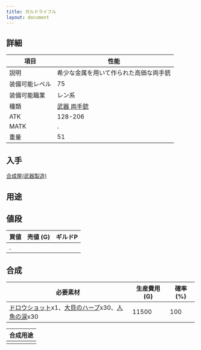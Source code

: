 ```yaml
---
title: ガルドライフル
layout: document
---
```

## 詳細

|項目|性能|
|---|---|
|説明|希少な金属を用いて作られた高価な両手銃|
|装備可能レベル|75|
|装備可能職業|レン系|
|種類|[武器 両手銃](武器(両手銃))|
|ATK|128-206|
|MATK|.|
|重量|51|

## 入手

[合成屋(武器製造)](合成屋(武器製造))

## 用途


## 値段

|買値|売値 (G)|ギルドP|
|---|---|---|
|.|||

## 合成

|必要素材|生産費用 (G)|確率 (%)|
|---|---|---|
|[ドロウショット](ドロウショット)x1、[大貝のハープ](大貝のハープ)x30、[人魚の涙](人魚の涙)x30|11500|100|

|合成用途|
|---|
||

